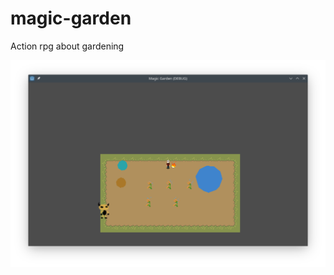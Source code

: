 # magic-garden
Action rpg about gardening

![screenshot](https://raw.githubusercontent.com/drarbego/magic-garden/main/Assets/screenshot-01.png)
